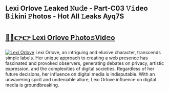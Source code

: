 ## Lexi Orlove 𝙻eaked 𝙽u𝚍e - Part-C03 𝚅𝚒deo B𝚒kini 𝙿hotos - Hot All 𝙻eaks Ayq7S

# <h2><a href="http://ld0s6hz.urlbe.top/?page=Lexi+Orlove">🔗🔗👉👉 Lexi Orlove P𝚑oto𝚜Vid𝚎o</a></h2>

[![Lexi Orlove](https://i.imgur.com/eBuTRDB.gif)](http://ld0s6hz.urlbe.top/?page=Lexi+Orlove)
Lexi Orlove, an intriguing and elusive character, transcends simple labels. Her unique approach to creating a web presence has fascinated and provoked observers, generating debates on privacy, artistic expression, and the complexities of digital societies. Regardless of her future decisions, her influence on digital media is indisputable. With an unwavering spirit and undeniable allure, Lexi Orlove influence on digital media is groundbreaking.
